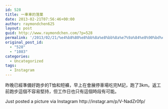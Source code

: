 ```yaml
---
id: 528
title: 一車車的落葉
date: 2013-02-21T07:56:46+00:00
author: raymondchen625
layout: post
guid: http://www.raymondchen.com/?p=528
permalink: '/2013/02/21/%e4%b8%80%e8%bb%8a%e8%bb%8a%e7%9a%84%e8%90%bd%e8%91%89/'
original_post_id:
  - "528"
  - "1083"
categories:
  - Uncategorized
tags:
  - Instagram
---
```

<div>
  昨晚已經準備好跑步的T恤和短褲，早上在會展停車場吃完M記，跑了3km。返工前跑步這個不容易堅持，但工作日也只有這個時段有可能。
</div>

<div>
</div>

<div>
  <img style="max-width:600px;" alt="" src="http://distilleryimage1.s3.amazonaws.com/22b1e7127bb911e2ad1322000a9e28e6_7.jpg" /></p> 
  
  <div>
    Just posted a picture via Instagram http://instagr.am/p/V-NadZr0fp/
  </div>
</div>